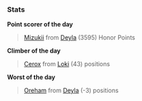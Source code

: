 

### Stats

**Point scorer of the day**
>[Mizukii](/#/character/Deyla/828898) from [Deyla](/#/ranking/Deyla)  (3595) Honor Points


**Climber of the day**
>[Cerox](/#/character/Loki/723168) from [Loki](/#/ranking/Loki)  (43) positions


**Worst of the day**
>[Oreham](/#/character/Deyla/1135835) from [Deyla](/#/ranking/Deyla)  (-3) positions


